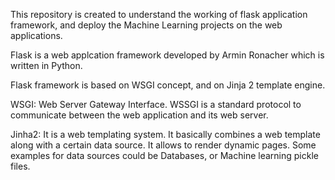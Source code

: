 This repository is created to understand the working of flask application framework, and deploy the Machine Learning projects on the web applications. 


Flask is a web applcation framework developed by Armin Ronacher which is written in Python. 

Flask framework is based on WSGI concept, and on Jinja 2 template engine. 

WSGI: Web Server Gateway Interface.
WSSGI is a standard protocol to communicate between the web application and its web server. 

Jinha2: 
It is a web templating system. It basically combines a web template along with a certain data source. It allows to render dynamic pages. 
Some examples for data sources could be Databases, or Machine learning pickle files. 